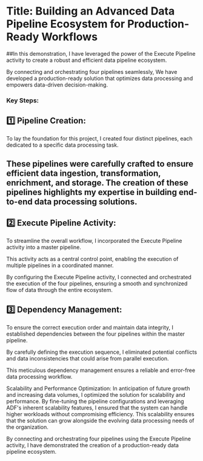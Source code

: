 # Title: Building an Advanced Data Pipeline Ecosystem for Production-Ready Workflows

##In this demonstration, I have leveraged the power of the Execute Pipeline activity to create a robust and efficient data pipeline ecosystem. 

By connecting and orchestrating four pipelines seamlessly, We have developed a production-ready solution that optimizes data processing and empowers data-driven decision-making.

### Key Steps:

## :one: Pipeline Creation:
To lay the foundation for this project, I created four distinct pipelines, each dedicated to a specific data processing task. 

## These pipelines were carefully crafted to ensure efficient data ingestion, transformation, enrichment, and storage. The creation of these pipelines highlights my expertise in building end-to-end data processing solutions.

## :two: Execute Pipeline Activity:
To streamline the overall workflow, I incorporated the Execute Pipeline activity into a master pipeline. 

This activity acts as a central control point, enabling the execution of multiple pipelines in a coordinated manner. 

By configuring the Execute Pipeline activity, I connected and orchestrated the execution of the four pipelines, ensuring a smooth and synchronized flow of data through the entire ecosystem.

## :three: Dependency Management:
To ensure the correct execution order and maintain data integrity, I established dependencies between the four pipelines within the master pipeline. 

By carefully defining the execution sequence, I eliminated potential conflicts and data inconsistencies that could arise from parallel execution. 

This meticulous dependency management ensures a reliable and error-free data processing workflow.

Scalability and Performance Optimization:
In anticipation of future growth and increasing data volumes, I optimized the solution for scalability and performance. By fine-tuning the pipeline configurations and leveraging ADF's inherent scalability features, I ensured that the system can handle higher workloads without compromising efficiency. This scalability ensures that the solution can grow alongside the evolving data processing needs of the organization.

 By connecting and orchestrating four pipelines using the Execute Pipeline activity, I have demonstrated the creation of a production-ready data pipeline ecosystem. 
 
